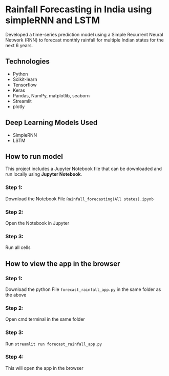 ﻿# Rainfall Forecasting in India using simpleRNN and LSTM
 Developed a time-series prediction model using a Simple Recurrent Neural Network (RNN) to forecast monthly rainfall for multiple Indian states for the next 6 years.
 
## Technologies
- Python
- Scikit-learn
- Tensorflow
- Keras
- Pandas, NumPy, matplotlib, seaborn
- Streamlit
- plotly

## Deep Learning Models Used
- SimpleRNN
- LSTM

## How to run model
This project includes a Jupyter Notebook file that can be downloaded and run locally using **Jupyter Notebook**.

### Step 1: 
Download the Notebook File  `Rainfall_forecasting(All states).ipynb`
### Step 2: 
Open the Notebook in Jupyter
### Step 3: 
Run all cells

## How to view the app in the browser 
### Step 1: 
Download the python File `forecast_rainfall_app.py` in the same folder as the above 
### Step 2: 
Open cmd terminal in the same folder 
### Step 3: 
Run `streamlit run forecast_rainfall_app.py`
### Step 4: 
This will open the app in the browser 



